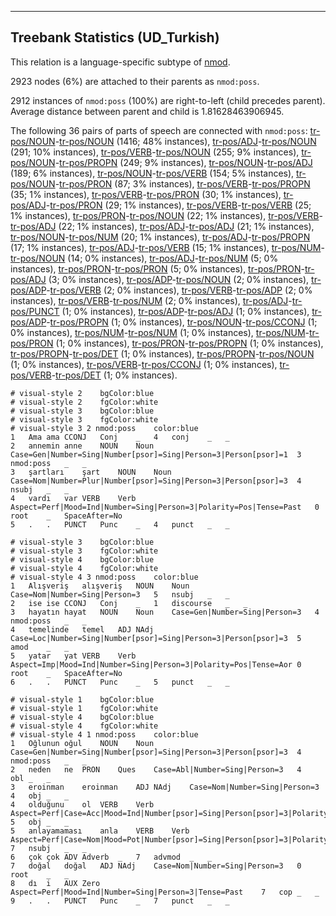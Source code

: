 

--------------------------------------------------------------------------------

## Treebank Statistics (UD_Turkish)

This relation is a language-specific subtype of [nmod]().

2923 nodes (6%) are attached to their parents as `nmod:poss`.

2912 instances of `nmod:poss` (100%) are right-to-left (child precedes parent).
Average distance between parent and child is 1.81628463906945.

The following 36 pairs of parts of speech are connected with `nmod:poss`: [tr-pos/NOUN]()-[tr-pos/NOUN]() (1416; 48% instances), [tr-pos/ADJ]()-[tr-pos/NOUN]() (291; 10% instances), [tr-pos/VERB]()-[tr-pos/NOUN]() (255; 9% instances), [tr-pos/NOUN]()-[tr-pos/PROPN]() (249; 9% instances), [tr-pos/NOUN]()-[tr-pos/ADJ]() (189; 6% instances), [tr-pos/NOUN]()-[tr-pos/VERB]() (154; 5% instances), [tr-pos/NOUN]()-[tr-pos/PRON]() (87; 3% instances), [tr-pos/VERB]()-[tr-pos/PROPN]() (35; 1% instances), [tr-pos/VERB]()-[tr-pos/PRON]() (30; 1% instances), [tr-pos/ADJ]()-[tr-pos/PRON]() (29; 1% instances), [tr-pos/VERB]()-[tr-pos/VERB]() (25; 1% instances), [tr-pos/PRON]()-[tr-pos/NOUN]() (22; 1% instances), [tr-pos/VERB]()-[tr-pos/ADJ]() (22; 1% instances), [tr-pos/ADJ]()-[tr-pos/ADJ]() (21; 1% instances), [tr-pos/NOUN]()-[tr-pos/NUM]() (20; 1% instances), [tr-pos/ADJ]()-[tr-pos/PROPN]() (17; 1% instances), [tr-pos/ADJ]()-[tr-pos/VERB]() (15; 1% instances), [tr-pos/NUM]()-[tr-pos/NOUN]() (14; 0% instances), [tr-pos/ADJ]()-[tr-pos/NUM]() (5; 0% instances), [tr-pos/PRON]()-[tr-pos/PRON]() (5; 0% instances), [tr-pos/PRON]()-[tr-pos/ADJ]() (3; 0% instances), [tr-pos/ADP]()-[tr-pos/NOUN]() (2; 0% instances), [tr-pos/ADP]()-[tr-pos/VERB]() (2; 0% instances), [tr-pos/VERB]()-[tr-pos/ADP]() (2; 0% instances), [tr-pos/VERB]()-[tr-pos/NUM]() (2; 0% instances), [tr-pos/ADJ]()-[tr-pos/PUNCT]() (1; 0% instances), [tr-pos/ADP]()-[tr-pos/ADJ]() (1; 0% instances), [tr-pos/ADP]()-[tr-pos/PROPN]() (1; 0% instances), [tr-pos/NOUN]()-[tr-pos/CCONJ]() (1; 0% instances), [tr-pos/NUM]()-[tr-pos/NUM]() (1; 0% instances), [tr-pos/NUM]()-[tr-pos/PRON]() (1; 0% instances), [tr-pos/PRON]()-[tr-pos/PROPN]() (1; 0% instances), [tr-pos/PROPN]()-[tr-pos/DET]() (1; 0% instances), [tr-pos/PROPN]()-[tr-pos/NOUN]() (1; 0% instances), [tr-pos/VERB]()-[tr-pos/CCONJ]() (1; 0% instances), [tr-pos/VERB]()-[tr-pos/DET]() (1; 0% instances).


~~~ conllu
# visual-style 2	bgColor:blue
# visual-style 2	fgColor:white
# visual-style 3	bgColor:blue
# visual-style 3	fgColor:white
# visual-style 3 2 nmod:poss	color:blue
1	Ama	ama	CCONJ	Conj	_	4	conj	_	_
2	annemin	anne	NOUN	Noun	Case=Gen|Number=Sing|Number[psor]=Sing|Person=3|Person[psor]=1	3	nmod:poss	_	_
3	şartları	şart	NOUN	Noun	Case=Nom|Number=Plur|Number[psor]=Sing|Person=3|Person[psor]=3	4	nsubj	_	_
4	vardı	var	VERB	Verb	Aspect=Perf|Mood=Ind|Number=Sing|Person=3|Polarity=Pos|Tense=Past	0	root	_	SpaceAfter=No
5	.	.	PUNCT	Punc	_	4	punct	_	_

~~~


~~~ conllu
# visual-style 3	bgColor:blue
# visual-style 3	fgColor:white
# visual-style 4	bgColor:blue
# visual-style 4	fgColor:white
# visual-style 4 3 nmod:poss	color:blue
1	Alışveriş	alışveriş	NOUN	Noun	Case=Nom|Number=Sing|Person=3	5	nsubj	_	_
2	ise	ise	CCONJ	Conj	_	1	discourse	_	_
3	hayatın	hayat	NOUN	Noun	Case=Gen|Number=Sing|Person=3	4	nmod:poss	_	_
4	temelinde	temel	ADJ	NAdj	Case=Loc|Number=Sing|Number[psor]=Sing|Person=3|Person[psor]=3	5	amod	_	_
5	yatar	yat	VERB	Verb	Aspect=Imp|Mood=Ind|Number=Sing|Person=3|Polarity=Pos|Tense=Aor	0	root	_	SpaceAfter=No
6	.	.	PUNCT	Punc	_	5	punct	_	_

~~~


~~~ conllu
# visual-style 1	bgColor:blue
# visual-style 1	fgColor:white
# visual-style 4	bgColor:blue
# visual-style 4	fgColor:white
# visual-style 4 1 nmod:poss	color:blue
1	Oğlunun	oğul	NOUN	Noun	Case=Gen|Number=Sing|Number[psor]=Sing|Person=3|Person[psor]=3	4	nmod:poss	_	_
2	neden	ne	PRON	Ques	Case=Abl|Number=Sing|Person=3	4	obl	_	_
3	eroinman	eroinman	ADJ	NAdj	Case=Nom|Number=Sing|Person=3	4	obj	_	_
4	olduğunu	ol	VERB	Verb	Aspect=Perf|Case=Acc|Mood=Ind|Number[psor]=Sing|Person[psor]=3|Polarity=Pos|Tense=Past|VerbForm=Part	5	obj	_	_
5	anlayamaması	anla	VERB	Verb	Aspect=Perf|Case=Nom|Mood=Pot|Number[psor]=Sing|Person[psor]=3|Polarity=Neg|Tense=Pres|VerbForm=Vnoun	7	nsubj	_	_
6	çok	çok	ADV	Adverb	_	7	advmod	_	_
7	doğal	doğal	ADJ	NAdj	Case=Nom|Number=Sing|Person=3	0	root	_	_
8	dı	i	AUX	Zero	Aspect=Perf|Mood=Ind|Number=Sing|Person=3|Tense=Past	7	cop	_	_
9	.	.	PUNCT	Punc	_	7	punct	_	_

~~~


